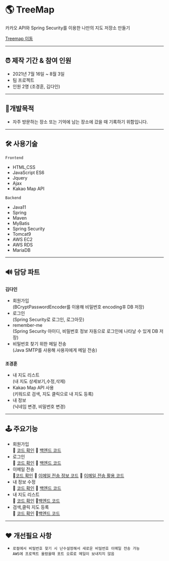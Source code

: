 #  🌎 TreeMap

카카오 API와 Spring Security를 이용한 나만의 지도 저장소 만들기


[Treemap 이동](http://3.36.157.154/)

---
## ⏰ 제작 기간 & 참여 인원

- 2021년 7월 16일 ~ 8월 3일
- 팀 프로젝트 
- 인원 2명 (조경훈, 김다인)
---
## 🚩개발목적
- 자주 방문하는 장소 또는 기억에 남는 장소에 갔을 때 기록하기 위함입니다.
---

## 🛠 사용기술

`Frontend`
- HTML,CSS
- JavaScript ES6
- Jquery 
- Ajax
- Kakao Map API

`Backend`
- Java11
- Spring
- Maven
- MyBatis
- Spring Security
- Tomcat9
- AWS EC2
- AWS RDS
- MariaDB

---
## 🔊 담당 파트
### `김다인`
- 회원가입<br>(BCryptPasswordEncoder를 이용해 비밀번호 encoding후 DB 저장)
- 로그인<br>(Spring Security로 로그인, 로그아웃)
- remember-me<br>(Spring Security 아이디, 비밀번호 정보 자동으로 로그인에 나타날 수 있게 DB 저장)
- 비밀번호 찾기 위한 메일 전송<br>(Java SMTP를 사용해 사용자에게 메일 전송)
### `조경훈`
- 내 지도 리스트<br> (내 지도 상세보기,수정,삭제)
- Kakao Map API 사용 <br>(키워드로 검색, 지도 클릭으로 내 지도 등록)
- 내 정보<br> (닉네임 변경, 비밀번호 변경)

---

## 🕹 주요기능
- 회원가입<br>📌 [코드 확인](https://github.com/TreeMap-Project/TreeMap/blob/d9e31ee71beaee32b073bbc395c85e96c67ab538/treemap/src/main/webapp/WEB-INF/views/member/signup.jsp#L1) 📱 [백엔드 코드](https://github.com/TreeMap-Project/TreeMap/blob/d9e31ee71beaee32b073bbc395c85e96c67ab538/treemap/src/main/java/com/spring/treemap/service/MemberServiceImpl.java#L43)
- 로그인<br>📌  [코드 확인](https://github.com/TreeMap-Project/TreeMap/blob/d9e31ee71beaee32b073bbc395c85e96c67ab538/treemap/src/main/webapp/WEB-INF/views/member/customLogin.jsp#L1)  📱 [백엔드 코드](https://github.com/TreeMap-Project/TreeMap/blob/d9e31ee71beaee32b073bbc395c85e96c67ab538/treemap/src/main/java/com/spring/treemap/service/CustomUserDetailsService.java#L16)
- 이메일 전송<br>📌[코드 확인](https://github.com/TreeMap-Project/TreeMap/blob/d9e31ee71beaee32b073bbc395c85e96c67ab538/treemap/src/main/webapp/WEB-INF/views/member/findPw.jsp#L1) 📱 [이메일 전송 정보 코드](https://github.com/TreeMap-Project/TreeMap/blob/d9e31ee71beaee32b073bbc395c85e96c67ab538/treemap/src/main/java/com/spring/treemap/service/EmailSender.java#L16) 📱 [이메일 전송 활용 코드](https://github.com/TreeMap-Project/TreeMap/blob/d9e31ee71beaee32b073bbc395c85e96c67ab538/treemap/src/main/java/com/spring/treemap/service/MemberServiceImpl.java#L54)
- 내 정보 수정<br>  📌  [코드 확인](https://github.com/TreeMap-Project/TreeMap/blob/main/treemap/src/main/webapp/WEB-INF/views/member/myPage.jsp) 📱 [백엔드 코드](https://github.com/TreeMap-Project/TreeMap/blob/4b797d26623f0628824028b26b4c48eb6afd3d78/treemap/src/main/java/com/spring/treemap/controller/CommonController.java#L102)
- 내 지도 리스트 <br>📌 [코드 확인](https://github.com/TreeMap-Project/TreeMap/blob/main/treemap/src/main/webapp/WEB-INF/views/include/mapboard.jsp) 📱[백엔드 코드](https://github.com/TreeMap-Project/TreeMap/blob/main/treemap/src/main/java/com/spring/treemap/controller/MapContoller.java)
- 검색,클릭 지도 등록<br>📌 [코드 확인](https://github.com/TreeMap-Project/TreeMap/blob/main/treemap/src/main/webapp/WEB-INF/views/include/mapboard.jsp) 📱[백엔드 코드](https://github.com/TreeMap-Project/TreeMap/blob/4b797d26623f0628824028b26b4c48eb6afd3d78/treemap/src/main/java/com/spring/treemap/controller/MapContoller.java#L125) 
---
## ♥ 개선필요 사항
- `로컬에서 비밀번호 찾기 시 난수설정해서 새로운 비밀번호 이메일 전송 가능`<br>
`AWS에 프로젝트 올렸을때 포트 오류로 메일이 보내지지 않음` 


